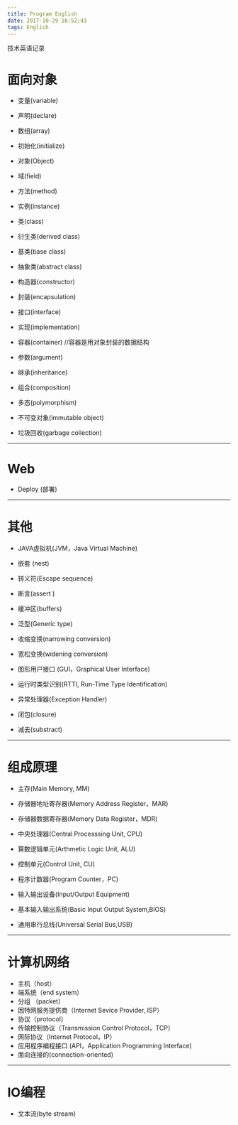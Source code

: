 ```yaml
---
title: Program English
date: 2017-10-29 16:52:43
tags: English
---
```


技术英语记录


<!-- more -->


# 面向对象

* 变量(variable)
* 声明(declare)
* 数组(array)
* 初始化(initialize)
* 对象(Object)
* 域(field)
* 方法(method)
* 实例(instance)


* 类(class)
* 衍生类(derived class)
* 基类(base class)
* 抽象类(abstract class)
* 构造器(constructor)
* 封装(encapsulation)
* 接口(interface)
* 实现(implementation)


* 容器(container) //容器是用对象封装的数据结构
* 参数(argument)
* 继承(inheritance)
* 组合(composition)
* 多态(polymorphism)
* 不可变对象(immutable object)
* 垃圾回收(garbage collection)


---

# Web

* Deploy (部署)

---

# 其他
* JAVA虚拟机(JVM，Java Virtual Machine)
* 嵌套 (nest)
* 转义符(Escape sequence)
* 断言(assert )
* 缓冲区(buffers)
* 泛型(Generic type)
* 收缩变换(narrowing conversion)

* 宽松变换(widening conversion)
* 图形用户接口 (GUI，Graphical User Interface)
* 运行时类型识别(RTTI, Run-Time Type Identification)
* 异常处理器(Exception Handler)
* 闭包(closure)
* 减去(substract)

---

# 组成原理

* 主存(Main Memory, MM)
* 存储器地址寄存器(Memory Address Register，MAR)
* 存储器数据寄存器(Memory Data Register，MDR)
* 中央处理器(Central Processsing Unit, CPU)
* 算数逻辑单元(Arthmetic Logic Unit, ALU)
* 控制单元(Control Unit, CU)
* 程序计数器(Program Counter，PC)

* 输入输出设备(Input/Output Equipment)
* 基本输入输出系统(Basic Input Output System,BIOS)
* 通用串行总线(Universal Serial Bus,USB)

---

# 计算机网络

* 主机（host）
* 端系统（end system）
* 分组 （packet）
* 因特网服务提供商（Internet Sevice Provider, ISP）
* 协议（protocol）
* 传输控制协议（Transmission Control Protocol，TCP）
* 网际协议（Internet Protocol，IP）
* 应用程序编程接口 (API，Application Programming Interface)
* 面向连接的(connection-oriented)


---

# IO编程

* 文本流(byte stream)
